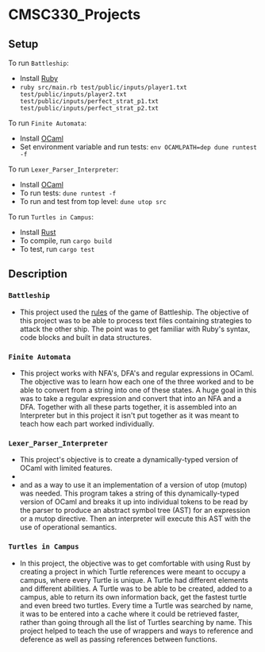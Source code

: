 # CMSC330_Projects

## Setup
To run `Battleship`:
- Install [Ruby](https://www.ruby-lang.org/en/downloads/)
- `ruby src/main.rb test/public/inputs/player1.txt test/public/inputs/player2.txt test/public/inputs/perfect_strat_p1.txt test/public/inputs/perfect_strat_p2.txt`

To run `Finite Automata`:
- Install [OCaml](https://ocaml.org/docs/install.html)
- Set environment variable and run tests: `env OCAMLPATH=dep dune runtest -f`

To run `Lexer_Parser_Interpreter`:
- Install [OCaml](https://ocaml.org/docs/install.html)
- To run tests: `dune runtest -f`
- To run and test from top level: `dune utop src`

To run `Turtles in Campus`:
- Install [Rust](https://www.rust-lang.org/tools/install)
- To compile, run `cargo build`
- To test, run `cargo test`

## Description
### `Battleship`
- This project used the [rules](https://www.hasbro.com/common/instruct/Battleship.PDF) of the game of Battleship. The objective of this project was to be able to process text files containing strategies to attack the other ship. The point was to get familiar with Ruby's syntax, code blocks and built in data structures.

### `Finite Automata`
- This project works with NFA's, DFA's and regular expressions in OCaml. The objective was to learn how each one of the three worked and to be able to convert from a string into one of these states. A huge goal in this was to take a regular expression and convert that into an NFA and a DFA. Together with all these parts together, it is assembled into an Interpreter but in this project it isn't put together as it was meant to teach how each part worked individually.

### `Lexer_Parser_Interpreter`
- This project's objective is to create a dynamically-typed version of OCaml with limited features.
- 
-   and as a way to use it an implementation of a version of utop (mutop) was needed. This program takes a string of this dynamically-typed version of OCaml and breaks it up into individual tokens to be read by the parser to produce an abstract symbol tree (AST) for an expression or a mutop directive. Then an interpreter will execute this AST with the use of operational semantics.

### `Turtles in Campus`
- In this project, the objective was to get comfortable with using Rust by creating a project in which Turtle references were meant to occupy a campus, where every Turtle is unique. A Turtle had different elements and different abilities. A Turtle was to be able to be created, added to a campus, able to return its own information back, get the fastest turtle and even breed two turtles. Every time a Turtle was searched by name, it was to be entered into a cache where it could be retrieved faster, rather than going through all the list of Turtles searching by name. This project helped to teach the use of wrappers and ways to reference and deference as well as passing references between functions.
